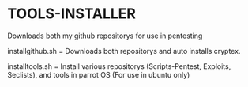 # TOOLS-INSTALLER
Downloads both my github repositorys for use in pentesting

installgithub.sh = Downloads both repositorys and auto installs cryptex.

installtools.sh = Install various repositorys (Scripts-Pentest, Exploits, Seclists), and tools in parrot OS (For use in ubuntu only)
